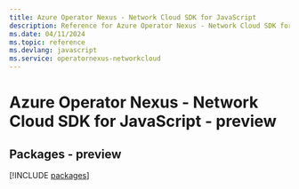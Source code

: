 ```yaml
---
title: Azure Operator Nexus - Network Cloud SDK for JavaScript
description: Reference for Azure Operator Nexus - Network Cloud SDK for JavaScript
ms.date: 04/11/2024
ms.topic: reference
ms.devlang: javascript
ms.service: operatornexus-networkcloud
---
```

# Azure Operator Nexus - Network Cloud SDK for JavaScript - preview
## Packages - preview
[!INCLUDE [packages](operator-nexus---network-cloud-index.md)]